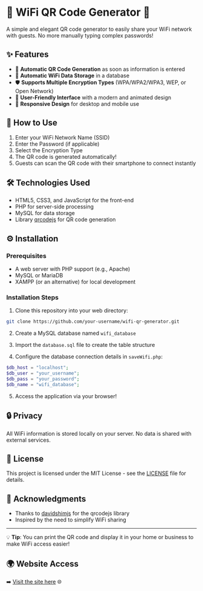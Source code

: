 # 📶 WiFi QR Code Generator 📱

A simple and elegant QR code generator to easily share your WiFi network with guests. No more manually typing complex passwords!

## ✨ Features

- 🔄 **Automatic QR Code Generation** as soon as information is entered
- 💾 **Automatic WiFi Data Storage** in a database
- 🛡️ **Supports Multiple Encryption Types** (WPA/WPA2/WPA3, WEP, or Open Network)
- 💫 **User-Friendly Interface** with a modern and animated design
- 📱 **Responsive Design** for desktop and mobile use

## 🚀 How to Use

1. Enter your WiFi Network Name (SSID)
2. Enter the Password (if applicable)
3. Select the Encryption Type
4. The QR code is generated automatically!
5. Guests can scan the QR code with their smartphone to connect instantly

## 🛠️ Technologies Used

- HTML5, CSS3, and JavaScript for the front-end
- PHP for server-side processing
- MySQL for data storage
- Library [qrcodejs](https://github.com/davidshimjs/qrcodejs) for QR code generation

## ⚙️ Installation

### Prerequisites

- A web server with PHP support (e.g., Apache)
- MySQL or MariaDB
- XAMPP (or an alternative) for local development

### Installation Steps

1. Clone this repository into your web directory:

```bash
git clone https://github.com/your-username/wifi-qr-generator.git
```

2. Create a MySQL database named `wifi_database`

3. Import the `database.sql` file to create the table structure

4. Configure the database connection details in `saveWifi.php`:

```php
$db_host = "localhost";
$db_user = "your_username";
$db_pass = "your_password";
$db_name = "wifi_database";
```

5. Access the application via your browser!

## 🔒 Privacy

All WiFi information is stored locally on your server. No data is shared with external services.

## 📝 License

This project is licensed under the MIT License - see the [LICENSE](LICENSE) file for details.

## 👏 Acknowledgments

- Thanks to [davidshimjs](https://github.com/davidshimjs) for the qrcodejs library
- Inspired by the need to simplify WiFi sharing

---

💡 **Tip**: You can print the QR code and display it in your home or business to make WiFi access easier!

## 🌍 Website Access
➡️ [Visit the site here](https:///) 🌐

